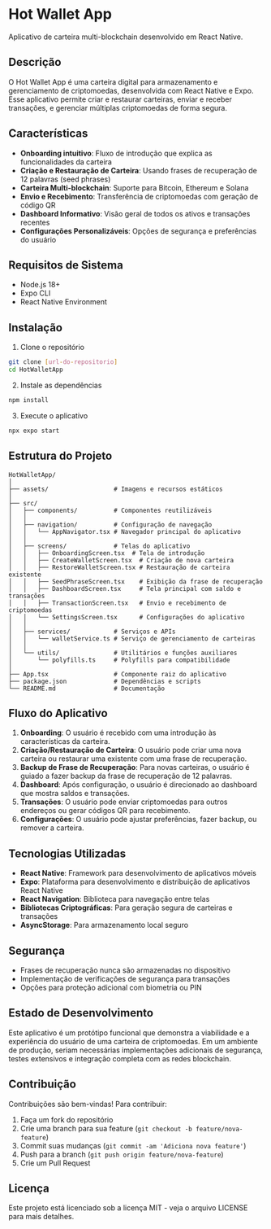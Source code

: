 # Hot Wallet App

Aplicativo de carteira multi-blockchain desenvolvido em React Native.

## Descrição

O Hot Wallet App é uma carteira digital para armazenamento e gerenciamento de criptomoedas, desenvolvida com React Native e Expo. Esse aplicativo permite criar e restaurar carteiras, enviar e receber transações, e gerenciar múltiplas criptomoedas de forma segura.

## Características

- **Onboarding intuitivo**: Fluxo de introdução que explica as funcionalidades da carteira
- **Criação e Restauração de Carteira**: Usando frases de recuperação de 12 palavras (seed phrases)
- **Carteira Multi-blockchain**: Suporte para Bitcoin, Ethereum e Solana
- **Envio e Recebimento**: Transferência de criptomoedas com geração de código QR
- **Dashboard Informativo**: Visão geral de todos os ativos e transações recentes
- **Configurações Personalizáveis**: Opções de segurança e preferências do usuário

## Requisitos de Sistema

- Node.js 18+
- Expo CLI
- React Native Environment

## Instalação

1. Clone o repositório
```bash
git clone [url-do-repositorio]
cd HotWalletApp
```

2. Instale as dependências
```bash
npm install
```

3. Execute o aplicativo
```bash
npx expo start
```

## Estrutura do Projeto

```
HotWalletApp/
│
├── assets/                  # Imagens e recursos estáticos
│
├── src/
│   ├── components/          # Componentes reutilizáveis
│   │
│   ├── navigation/          # Configuração de navegação
│   │   └── AppNavigator.tsx # Navegador principal do aplicativo
│   │
│   ├── screens/             # Telas do aplicativo
│   │   ├── OnboardingScreen.tsx  # Tela de introdução
│   │   ├── CreateWalletScreen.tsx  # Criação de nova carteira
│   │   ├── RestoreWalletScreen.tsx # Restauração de carteira existente
│   │   ├── SeedPhraseScreen.tsx    # Exibição da frase de recuperação
│   │   ├── DashboardScreen.tsx     # Tela principal com saldo e transações
│   │   ├── TransactionScreen.tsx   # Envio e recebimento de criptomoedas
│   │   └── SettingsScreen.tsx      # Configurações do aplicativo
│   │
│   ├── services/            # Serviços e APIs
│   │   └── walletService.ts # Serviço de gerenciamento de carteiras
│   │
│   └── utils/               # Utilitários e funções auxiliares
│       └── polyfills.ts     # Polyfills para compatibilidade
│
├── App.tsx                  # Componente raiz do aplicativo
├── package.json             # Dependências e scripts
└── README.md                # Documentação
```

## Fluxo do Aplicativo

1. **Onboarding**: O usuário é recebido com uma introdução às características da carteira.
2. **Criação/Restauração de Carteira**: O usuário pode criar uma nova carteira ou restaurar uma existente com uma frase de recuperação.
3. **Backup de Frase de Recuperação**: Para novas carteiras, o usuário é guiado a fazer backup da frase de recuperação de 12 palavras.
4. **Dashboard**: Após configuração, o usuário é direcionado ao dashboard que mostra saldos e transações.
5. **Transações**: O usuário pode enviar criptomoedas para outros endereços ou gerar códigos QR para recebimento.
6. **Configurações**: O usuário pode ajustar preferências, fazer backup, ou remover a carteira.

## Tecnologias Utilizadas

- **React Native**: Framework para desenvolvimento de aplicativos móveis
- **Expo**: Plataforma para desenvolvimento e distribuição de aplicativos React Native
- **React Navigation**: Biblioteca para navegação entre telas
- **Bibliotecas Criptográficas**: Para geração segura de carteiras e transações
- **AsyncStorage**: Para armazenamento local seguro

## Segurança

- Frases de recuperação nunca são armazenadas no dispositivo
- Implementação de verificações de segurança para transações
- Opções para proteção adicional com biometria ou PIN

## Estado de Desenvolvimento

Este aplicativo é um protótipo funcional que demonstra a viabilidade e a experiência do usuário de uma carteira de criptomoedas. Em um ambiente de produção, seriam necessárias implementações adicionais de segurança, testes extensivos e integração completa com as redes blockchain.

## Contribuição

Contribuições são bem-vindas! Para contribuir:

1. Faça um fork do repositório
2. Crie uma branch para sua feature (`git checkout -b feature/nova-feature`)
3. Commit suas mudanças (`git commit -am 'Adiciona nova feature'`)
4. Push para a branch (`git push origin feature/nova-feature`)
5. Crie um Pull Request

## Licença

Este projeto está licenciado sob a licença MIT - veja o arquivo LICENSE para mais detalhes. 
